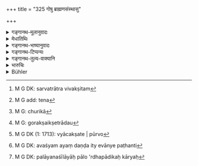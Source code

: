 +++
title = "325 गोषु ब्राह्मणसंस्थासु"

+++

<details><summary>गङ्गानथ-मूलानुवादः</summary>

For stealing cows belonging to a Brāhmaṇa, and for piercing them with the goad, and for stealing animals, the thief should be immediately made half-footed.—(325)
</details>

<details><summary>मेधातिथिः</summary>

**ब्राह्मणसंस्था** ब्राह्मणाश्रिता ब्राह्मणस्वामिकाः । तासां **हरणे** । षष्ठ्यर्थे सप्तमी । **पशूनां** चाजैडकादीनाम् । बहुवचनं सर्वत्राविवक्षितम्[^७९] । **सद्यस्** तत्क्षणाद् अविचार्य । पादस्यार्धम् अर्धपादम्, तद् अस्यास्तीत्य् **अर्धपादिकः** । तच् च संभवति यदि पादार्धं[^८०] तेन छिद्यते । तेनार्धपादछेदनं कर्तव्यम् इति वाक्यार्थः । **खरिका**[^८१] यया गोरथक्षेत्रादौ[^८२] वाह्यते बलीवर्दः । **भेदने** वाह्यमानायाः प्रतोदेन पीडोत्पादने । 


[^८२]:
     M G: gorakṣaikṣetrādau


[^८१]:
     M G: churikā


[^८०]:
     M G add: tena


[^७९]:
     M G DK: sarvatrātra vivakṣitam

- "भेदनं" वाहानाम् उपलक्षणार्थं व्याचक्षते <u>पूर्वे</u> । अवश्यं[^८३] वाहयन् दुःखयति । प्रतोदेन वाहने एवायं दण्ड इत्य् <u>अन्ये</u> पठन्ति[^८४] । 


[^८४]:
     M G DK: avaśyam ayaṃ daṇḍa ity evānye paṭhanti


[^८३]:
     M G DK (1: 1713): vyācakṣate | pūrvo

- <u>अन्ये</u> तु पादस्य पश्चाद् भागं चतुर्थं खरिकाम् आहुः । खरिकेति या प्रसिद्धा पलायनशीला यां पालो ऽन्य् वा भिन्दन्न् अर्धपादिकः कार्यः[^८५] । 


[^८५]:
     M G DK: palāyanaśīlāyāḥ pālo 'rdhapādikaḥ kāryaḥ

- <u>अन्ये</u> त्व् अधिकरणसप्तमीं मत्वा गोसंस्थदध्यादीन्य् अध्याहरन्ति । 

<u>तद् अयुक्तम्</u> । श्रुतपदसंबन्धसंभवे कृतो ऽध्याहारः ॥ ८.३२५ ॥
</details>

<details><summary>गङ्गानथ-भाष्यानुवादः</summary>

‘*Belonging to Brāhmaṇas*,’— kept by Brāhmaṇas, owned by Brāhmaṇas;—for
stealing such cows;—the Locative ending in ‘*goṣu*’ has the sense of the
Genitive.

‘*Animals*’—goats, sheep and so forth. No significance is meant to be
attached to the plural number in the words here used.

‘*Immediately*,’—at the very moment; without hesitation.

‘*Ardhapādikaḥ*,’ ‘half-footed’;—‘*ardhapāda*’ means *half of the foot*;
and he who has only half of his foot-left is called ‘half-footed’; and
one becomes so only if half of his foot is cut off. Hence what the
sentence means is ‘that half of the thief’s foot should he cut off.’

‘*Kharikā*,’ ‘goad,’ is that by which oxen are driven in chariots or
fields.—‘*Piercing*,’—causing pain by driving with the goad. The term
‘*piercing*’ has been explained by the older writers as standing for
*driving*; and certainly the man causes pain to the animal by *driving*
it. Others hold that the punishment laid down is to be inflicted only
when the *driving it* done *with the goad*.

Others explain the term ‘*Kharikā*’ as meaning the *hind quarters of*
the animal. (And what would be punished, ac cording to this
interpretation, would he *the piercing of the hind* *quarters of cows*.)

If however ‘*Kharikā*’ is taken as standing for the cow that has the
evil habit of running away,—then the keeper or someone else who pierces
such the cow, should be made ‘half-footed.’

Others interpret the Locative in ‘*goṣu*’ literally, and explain the
words as referring to the theft of cows and other products of the milk
of cows, by supplying additional words.

But this cannot he right. For so long as sense can be made out of the
words as they stand, why should any additional words be supplied?—(325)
</details>

<details><summary>गङ्गानथ-टिप्पन्यः</summary>

‘*Kharikāyāśca bhedane*’—Medhātithi is misrepresented by Buhler.
Medhātithi’s reading is ‘*khārikāyāḥ*’ and the ‘*kharikā*’ he explains
as ‘*yayā gorakṣaiḥ kṣetrādau vāhyate balīvardaḥ*’, ‘that whereby the ox
is driven by the ox-keeper in the fields and other places’; so
apparently the *driving goad* is meant. Buhler has relied upon the
reading of Ms. 8, which reads the sentence as ‘*sthurikā yo
gorathakṣetrādiṣu vāhyate balīvardaḥ*’; this reading involves the
discrepancy of the feminine noun ‘*sthurikā*’ being taken as the ox;
which discrepancy need not be accepted in the face of the better reading
in the printed text (of Mandlik); ‘*bhedane*’ thus means ‘piercing’
(with the goad)—Kullūka and Rāghavānanda, reading ‘*churikā* and
‘*sthurikā*’ explain it as ‘the barren cow’ and ‘*bhedane*’ as piercing
of the nose;—Nārāyaṇa explains it as *the load of* *the ox*, and
‘*bhedane*’ as ‘cutting open and stealing’;—Nandana explains the word as
a particular spot on the back of the ox.

This verse is quoted in *Vivādaratnākara* (p. 319), which adds the
following notes:—‘*Sphurikā*’ (which is its reading for ‘*kharikā*’) is
the *barren cow*,—‘*bhedana*’ is ‘the piercing of the nose for purposes
of driving—‘*paśūnām*’, the animals meant here are all smaller animals
except the sheep, the cat and the mongoose;—and in *Vivādacintāmaṇi* (p.
135), which says that ‘*tūlikā*’ means ‘the nostrils’, and *bhedana*’
means ‘boring.’
</details>

<details><summary>गङ्गानथ-तुल्य-वाक्यानि</summary>

**(verses 8.324-325)  
**

See Comparative notes for [Verse
8.324].
</details>

<details><summary>भारुचिः</summary>

पूर्वश्लोके तु महापशुग्रहणेन यद् गोर् अग्रहणं ततो ऽस्य विशेषार्थ आरम्भः । अथ पुनर् अनुगृहीते ऽतो ऽपूर्वार्थः । गावश् च ब्राह्मणे संस्था यज्ञकर्मशेषा आरम्भसामर्थ्याद् अस्य विज्ञायन्ते । एवं च सति यागशीलाद् ब्राह्मणाद् गाम् अपहरतः तदपहर्तुर् अर्धपादनं **सद्य** ऽनवेक्ष्य कालकार्यादीन् दण्डविकल्पहेतून् पूर्वश्लोकोतान् अस्य स्याद् इति । अन्यथा "महापशूनां हरणे" इत्य् अनेनैव सिद्धत्वाद् "गोषु ब्राह्मणसंस्थासु" इत्य् एतद् अनारम्भसमं प्रसज्येत । कालाद्यनपक्षायां सत्याम् आरब्धव्यम् इदम् । अतो विशेषार्थ एवम् अस्यारम्भो, न पुनरुक्तत्वादियुक्त इति । अथ तु यथा व्याख्यातः पूर्वश्लोकोपेक्ष्य राजतन्त्रविषय एव । अतो ऽस्यापूर्वकल्पनायाम् अयम् अदोष एव । **स्थूरिकायाश् च भेदन** एष एव दण्डः स्याद् आत्मीयाया अपि कृत् एतत् आरम्भसामर्थात् । स्थूरिका वन्ध्या गौर् देशान्तरे ऽभिधीयते । तां च लाङ्गलादिषु वाहयन्तो ऽवश्यं प्रतोदेन भिनन्ति । एवं च सति तद्भेदनं वाहोपलक्षणं तस्या विज्ञेयम् । यः पुनर् एतद् अन्यथा पठति **स्थूरिकायाश् च वाहन** इति, तस्य साक्षाद् अभिधानात् अनुमानगतिर् नास्ति । अन्यस् त्व् आह, पार्ष्ण्याश् चतुरङ्गुलाद् ऊर्ध्वः प्रदेशः **स्थूरिका**, तद्भेदने छेदने वा निदर्शनार्थत्वाद् भेदनग्रहणस्यैष एव दण्डः स्यात् । **पशूनां हरणे** चैव यथोक्तो दण्डः । अयं च्(ह्?)आगोपश्वर्थ आरम्भः । ब्राह्मणपशूनाम् एव यज्ञीयानां छागप्रभृतीनाम् अपहरणे बहूनां च । अन्यस् त्व् आह- अकर्मिणो ब्राह्मणस्य गवाम् एव बह्वीनाम्, अर्थाच् च क्षत्रियवैश्ययोः कर्मशीलयोः । कर्मशेषगवाम् उपसंग्रहणार्थम् इदं पुनः पशुग्रहणम् । ये पुनर् व्याख्यायन्ति "गोषु ब्राह्मणसंस्थासु" यद् दधि क्षीरं वा तदपहरणदण्डः, तत् प्रकरणाभावाद् [असंगतम् ॥ ८.३२४ ॥
</details>

<details><summary>Bühler</summary>

325	For (stealing) cows belonging to Brahmanas, piercing (the nostrils of) a barren cow, and for stealing (other) cattle (belonging to Brahmanas, the offender) shall forthwith lose half his feet.
</details>

